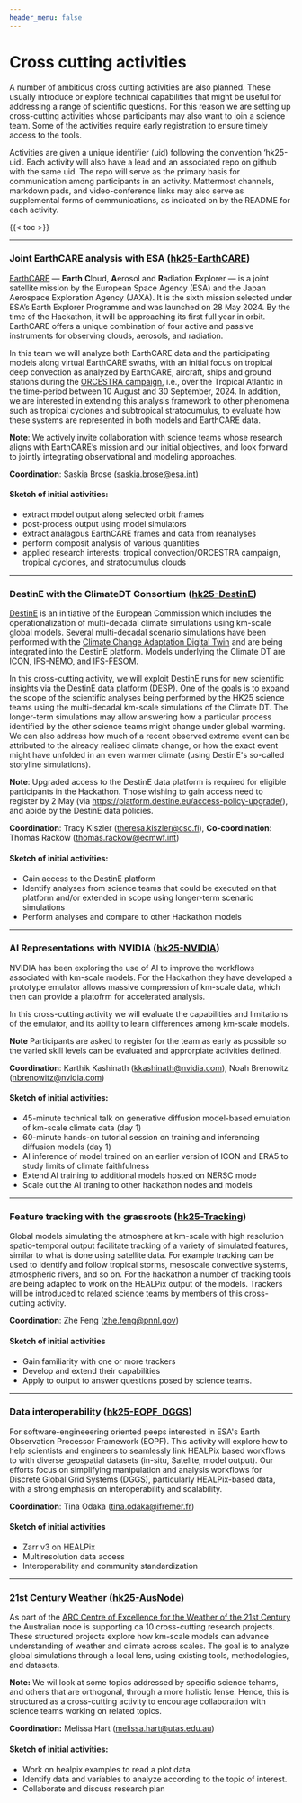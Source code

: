 ```yaml
---
header_menu: false
---
```


# Cross cutting activities

A number of ambitious cross cutting activities are also planned.  These usually introduce or explore technical capabilities that might be useful for addressing a range of scientific questions.  For this reason we are setting up cross-cutting activities whose participants may also want to join a science team. Some of the activities require early registration to ensure timely access to the tools.

Activities are given a unique identifier (uid) following the convention ‘hk25-uid’. Each activity will also have a lead and an associated repo on github with the same uid. The repo will serve as the primary basis for communication among participants in an activity.  Mattermost channels, markdown pads, and video-conference links may also serve as supplemental forms of communications, as indicated on by the README for each activity.

{{< toc >}}

---
### Joint EarthCARE analysis with ESA ([hk25-EarthCARE](https://github.com/digital-earths-global-hackathon/hk25-teams/tree/main/hk25-EarthCARE))

[EarthCARE](https://earth.esa.int/eogateway/missions/earthcare) — **Earth** **C**loud, **A**erosol and **R**adiation **E**xplorer — is a joint satellite mission by the European Space Agency (ESA) and the Japan Aerospace Exploration Agency (JAXA). It is the sixth mission selected under ESA’s Earth Explorer Programme and was launched on 28 May 2024. By the time of the Hackathon, it will be approaching its first full year in orbit. EarthCARE offers a unique combination of four active and passive instruments for observing clouds, aerosols, and radiation.

In this team we will analyze both EarthCARE data and the participating models along virtual EarthCARE swaths, with an initial focus on tropical deep convection as analyzed by EarthCARE, aircraft, ships and ground stations during the [ORCESTRA campaign](http://orcestra-campaign.org/), i.e., over the Tropical Atlantic in the time-period between 10 August and 30 September, 2024. In addition, we are interested in extending this analysis framework to other phenomena such as tropical cyclones and subtropical stratocumulus, to evaluate how these systems are represented in both models and EarthCARE data.

**Note**:   We actively invite collaboration with science teams whose research aligns with EarthCARE’s mission and our initial objectives, and look forward to jointly integrating observational and modeling approaches.

**Coordination**: Saskia Brose (saskia.brose@esa.int)

#### Sketch of initial activities:
* extract model output along selected orbit frames
* post-process output using model simulators
* extract analagous EarthCARE frames and data from reanalyses
* perform composit analysis of various quantities
* applied research interests: tropical convection/ORCESTRA campaign, tropical cyclones, and stratocumulus clouds

---
### DestinE with the ClimateDT Consortium ([hk25-DestinE](https://github.com/digital-earths-global-hackathon/hk25-teams/tree/main/hk25-DestinE))

[DestinE](https://destination-earth.eu) is an initiative of the European Commission which includes the operationalization of multi-decadal climate simulations using km-scale global models. Several multi-decadal scenario simulations have been performed with the [Climate Change Adaptation Digital Twin](https://destine.ecmwf.int/climate-change-adaptation-digital-twin-climate-dt/#What-is-the-Climate-DT) and are being integrated into the DestinE platform. Models underlying the Climate DT are ICON, IFS-NEMO, and [IFS-FESOM](https://github.com/digital-earths-global-hackathon/hk25/blob/main/content/models/ifs.md).

In this cross-cutting activity, we will exploit DestinE runs for new scientific insights via the [DestinE data platform (DESP)](https://platform.destine.eu). One of the goals is to expand the scope of the scientific analyses being performed by the HK25 science teams using the multi-decadal km-scale simulations of the Climate DT. The longer-term simulations may allow answering how a particular process identified by the other science teams might change under global warming. We can also address how much of a recent observed extreme event can be attributed to the already realised climate change, or how the exact event might have unfolded in an even warmer climate (using DestinE's so-called storyline simulations).

**Note**: Upgraded access to the DestinE data platform is required for eligible participants in the Hackathon. Those wishing to gain access need to register by 2 May (via https://platform.destine.eu/access-policy-upgrade/), and abide by the DestinE data policies.

**Coordination**: Tracy Kiszler (theresa.kiszler@csc.fi), **Co-coordination**: Thomas Rackow (thomas.rackow@ecmwf.int)

#### Sketch of initial activities:
* Gain access to the DestinE platform
* Identify analyses from science teams that could be executed on that platform and/or extended in scope using longer-term scenario simulations
* Perform analyses and compare to other Hackathon models

---
### AI Representations with NVIDIA ([hk25-NVIDIA](https://github.com/digital-earths-global-hackathon/hk25-teams/tree/main/hk25-NVIDIA))

NVIDIA has been exploring the use of AI to improve the workflows associated with km-scale models.  For the Hackathon they have developed a prototype emulator allows massive compression of km-scale data, which then can provide a platofrm for accelerated analysis.

In this cross-cutting activity we will evaluate the capabilities and limitations of the emulator, and its ability to learn differences among km-scale models.

**Note** Participants are asked to register for the team as early as possible so the varied skill levels can be evaluated and approrpiate activities defined.

**Coordination**: Karthik Kashinath (kkashinath@nvidia.com), Noah Brenowitz (nbrenowitz@nvidia.com)

#### Sketch of initial activities:
* 45-minute technical talk on generative diffusion model-based emulation of km-scale climate data (day 1)
* 60-minute hands-on tutorial session on training and inferencing diffusion models (day 1)
* AI inference of model trained on an earlier version of ICON and ERA5 to study limits of climate faithfulness
* Extend AI training to additional models hosted on NERSC mode
* Scale out the AI traning to other hackathon nodes and models

---
### Feature tracking with the grassroots ([hk25-Tracking](https://github.com/digital-earths-global-hackathon/hk25-teams/tree/main/hk25-Tracking))

Global models simulating the atmosphere at km-scale with high resolution spatio-temporal output facilitate tracking of a variety of simulated features, similar to what is done using satellite data.  For example tracking can be used to identify and follow tropical storms, mesoscale convective systems, atmospheric rivers, and so on.  For the hackathon a number of tracking tools are being adapted to work on the HEALPix output of the models.  Trackers will be introduced to related science teams by members of this cross-cutting activity.

**Coordination**: Zhe Feng (zhe.feng@pnnl.gov)

#### Sketch of initial activities
- Gain familiarity with one or more trackers
- Develop and extend their capabilities
- Apply to output to answer questions posed by science teams.

---

### Data interoperability ([hk25-EOPF_DGGS](https://github.com/digital-earths-global-hackathon/hk25-teams/tree/main/hk25-EOPF_DGGS))

For software-engineeering oriented peeps interested in ESA's Earth Observation Processor Framework (EOPF).  This activity will explore how to help scientists and engineers to seamlessly link HEALPix based workflows to with diverse geospatial datasets (in-situ, Satelite, model output). Our efforts focus on simplifying manipulation and analysis workflows for Discrete Global Grid Systems (DGGS), particularly HEALPix-based data, with a strong emphasis on interoperability and scalability.

**Coordination**: Tina Odaka (tina.odaka@ifremer.fr)

#### Sketch of initial activities
- Zarr v3 on HEALPix
- Multiresolution data access
- Interoperability and community standardization

---

### 21st Century Weather ([hk25-AusNode](https://github.com/digital-earths-global-hackathon/hk25-teams/tree/main/hk25-AusNode))

As part of the [ARC Centre of Excellence for the Weather of the 21st Century](https://21centuryweather.org.au) the Australian node is supporting ca 10 cross-cutting research projects. These structured projects explore how km-scale models can advance understanding of weather and climate across scales.  The goal is to analyze global simulations through a local lens, using existing tools, methodologies, and datasets. 

**Note:** We wil look at some topics addressed by specific science tehams, and others that are orthogonal, through a more holistic lense.  Hence, this is structured as a cross-cutting activity to encourage collaboration with science teams working on related topics.

**Coordination:** Melissa Hart (melissa.hart@utas.edu.au)

#### Sketch of initial activities:

* Work on healpix examples to read a plot data.
* Identify data and variables to analyze according to the topic of interest. 
* Collaborate and discuss research plan
